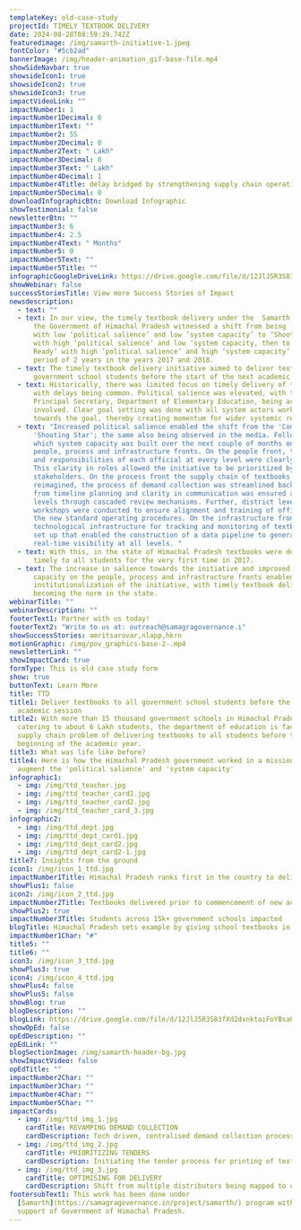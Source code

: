 ```yaml
---
templateKey: old-case-study
projectId: TIMELY TEXTBOOK DELIVERY
date: 2024-08-28T08:59:29.742Z
featuredimage: /img/samarth-initiative-1.jpeg
fontColor: "#5cb2ad"
bannerImage: /img/header-animation_gif-base-file.mp4
showSideNavbar: true
showsideIcon1: true
showsideIcon2: true
showsideIcon3: true
impactVideoLink: ""
impactNumber1: 1
impactNumber1Decimal: 0
impactNumber1Text: ""
impactNumber2: 55
impactNumber2Decimal: 0
impactNumber2Text: " Lakh"
impactNumber3Decimal: 0
impactNumber3Text: " Lakh"
impactNumber4Decimal: 1
impactNumber4Title: delay bridged by strengthening supply chain operations
impactNumber5Decimal: 0
downloadInfographicBtn: Download Infographic
showTestimonial: false
newsletterBtn: ""
impactNumber3: 6
impactNumber4: 2.5
impactNumber4Text: " Months"
impactNumber5: 0
impactNumber5Text: ""
impactNumber5Title: ""
infographicGoogleDriveLink: https://drive.google.com/file/d/12JlJ5R3S83fXd2dxnktaiFoYBsa6ezQm/view?usp=sharing
showWebinar: false
successStoriesTitle: View more Success Stories of Impact
newsdescription:
  - text: ""
  - text: In our view, the timely textbook delivery under the  Samarth Programme of
      the Government of Himachal Pradesh witnessed a shift from being ‘Comatose’
      with low ‘political salience’ and low ‘system capacity’ to ‘Shooting Star’
      with high ‘political salience’ and low ‘system capacity, then to  ‘Battle
      Ready’ with high ‘political salience’ and high ‘system capacity’ over a
      period of 2 years in the years 2017 and 2018.
  - text: The timely textbook delivery initiative aimed to deliver textbooks to all
      government school students before the start of the next academic session.
  - text: Historically, there was limited focus on timely delivery of textbooks,
      with delays being common. Political salience was elevated, with the
      Principal Secretary, Department of Elementary Education, being actively
      involved. Clear goal setting was done with all system actors working
      towards the goal, thereby creating momentum for wider systemic reforms.
  - text: "Increased political salience enabled the shift from the 'Comatose' to
      'Shooting Star'; the same also being observed in the media. Following
      which system capacity was built over the next couple of months on the
      people, process and infrastructure fronts. On the people front, the roles
      and responsibilities of each official at every level were clearly defined.
      This clarity in roles allowed the initiative to be prioritized by all
      stakeholders. On the process front the supply chain of textbooks was
      reimagined, the process of demand collection was streamlined backwards
      from timeline planning and clarity in communication was ensured at all
      levels through cascaded review mechanisms. Further, district level
      workshops were conducted to ensure alignment and training of officials on
      the new standard operating procedures. On the infrastructure front,
      technological infrastructure for tracking and monitoring of textbooks was
      set up that enabled the construction of a data pipeline to generate
      real-time visibility at all levels. "
  - text: With this, in the state of Himachal Pradesh textbooks were delivered
      timely to all students for the very first time in 2017.
  - text: The increase in salience towards the initiative and improved system
      capacity on the people, process and infrastructure fronts enabled
      institutionalization of the initiative, with timely textbook delivery
      becoming the norm in the state.
webinarTitle: ""
webinarDescription: ""
footerText1: Partner with us today!
footerText2: "Write to us at: outreach@samagragovernance.i"
showSuccessStories: amritsarovar,nlapp,hkrn
motionGraphic: /img/pov_graphics-base-2-.mp4
newsletterLink: ""
showImpactCard: true
formType: This is old case study form
show: true
buttonText: Learn More
title: TTD
title1: Deliver textbooks to all government school students before the next
  academic session
title2: With more than 15 thousand government schools in Himachal Pradesh,
  catering to about 6 Lakh students, the department of education is faced with a
  supply chain problem of delivering textbooks to all students before the
  beginning of the academic year.
title3: What was life like before?
title4: Here is how the Himachal Pradesh government worked in a mission mode to
  augment the 'political salience' and 'system capacity'
infographic1:
  - img: /img/ttd_teacher.jpg
  - img: /img/ttd_teacher_card1.jpg
  - img: /img/ttd_teacher_card2.jpg
  - img: /img/ttd_teacher_card_3.jpg
infographic2:
  - img: /img/ttd_dept.jpg
  - img: /img/ttd_dept_card1.jpg
  - img: /img/ttd_dept_card2.jpg
  - img: /img/ttd_dept_card2-1.jpg
title7: Insights from the ground
icon1: /img/icon_1_ttd.jpg
impactNumber1Title: Himachal Pradesh ranks first in the country to deliver textbooks timely
showPlus1: false
icon2: /img/icon_2_ttd.jpg
impactNumber2Title: Textbooks delivered prior to commencement of new academic session
showPlus2: true
impactNumber3Title: Students across 15k+ government schools impacted
blogTitle: Himachal Pradesh sets example by giving school textbooks in advance
impactNumber1Char: "#"
title5: ""
title6: ""
icon3: /img/icon_3_ttd.jpg
showPlus3: true
icon4: /img/icon_4_ttd.jpg
showPlus4: false
showPlus5: false
showBlog: true
blogDescription: ""
blogLink: https://drive.google.com/file/d/12JlJ5R3S83fXd2dxnktaiFoYBsa6ezQm/view?usp=sharing
showOpEd: false
opEdDescription: ""
opEdLink: ""
blogSectionImage: /img/samarth-header-bg.jpg
showImpactVideo: false
opEdTitle: ""
impactNumber2Char: ""
impactNumber3Char: ""
impactNumber4Char: ""
impactNumber5Char: ""
impactCards:
  - img: /img/ttd_img_1.jpg
    cardTitle: REVAMPING DEMAND COLLECTION
    cardDescription: Tech driven, centralised demand collection process introduced
  - img: /img/ttd_img_2.jpg
    cardTitle: PRIORITIZING TENDERS
    cardDescription: Initiating the tender process for printing of textbooks early on
  - img: /img/ttd_img_3.jpg
    cardTitle: OPTIMISING FOR DELIVERY
    cardDescription: Shift from multiple distributors being mapped to one school
footersubText1: T﻿his work has been done under
  [Samarth](https://samagragovernance.in/project/samarth/) program with the
  support of Government of Hi﻿machal Pradesh.
---
```

